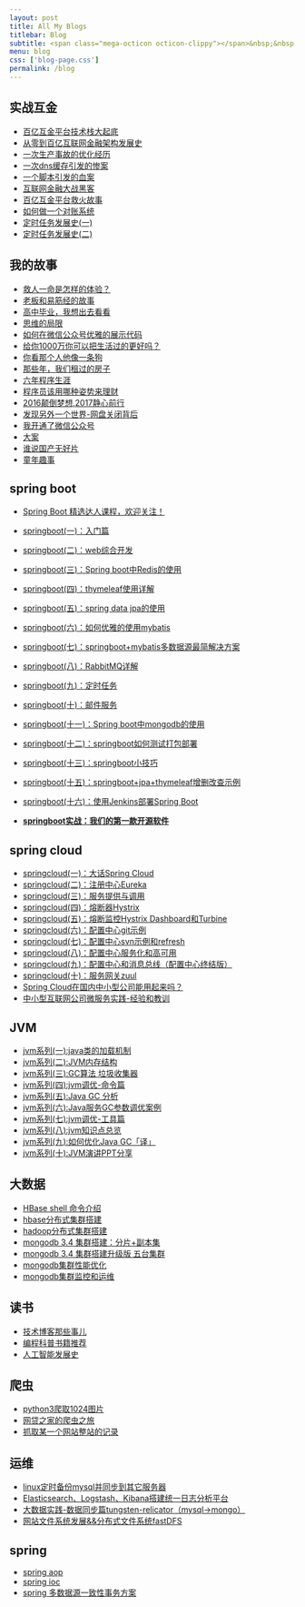 ```yaml
---
layout: post
title: All My Blogs
titlebar: Blog
subtitle: <span class="mega-octicon octicon-clippy"></span>&nbsp;&nbsp; Take notes about everything new
menu: blog
css: ['blog-page.css']
permalink: /blog
---
```



## 实战互金

- [百亿互金平台技术栈大起底](http://www.hanlinsir.com/arch/2017/06/30/technology-stack.html)
- [从零到百亿互联网金融架构发展史](http://www.hanlinsir.com/%E6%9E%B6%E6%9E%84/2017/01/10/%E4%BB%8E%E9%9B%B6%E5%88%B0%E7%99%BE%E4%BA%BF%E4%BA%92%E8%81%94%E7%BD%91%E9%87%91%E8%9E%8D%E6%9E%B6%E6%9E%84%E5%8F%91%E5%B1%95%E5%8F%B2.html)
- [一次生产事故的优化经历](http://www.hanlinsir.com/%E4%BC%98%E5%8C%96/2017/02/06/%E4%B8%80%E6%AC%A1%E7%94%9F%E4%BA%A7%E4%BA%8B%E6%95%85%E7%9A%84%E4%BC%98%E5%8C%96%E7%BB%8F%E5%8E%86.html)  
- [一次dns缓存引发的惨案](http://www.hanlinsir.com/%E4%BC%98%E5%8C%96/2017/02/09/%E4%B8%80%E6%AC%A1dns%E7%BC%93%E5%AD%98%E5%BC%95%E5%8F%91%E7%9A%84%E6%83%A8%E6%A1%88.html)  
- [一个脚本引发的血案](http://www.hanlinsir.com/%E4%BC%98%E5%8C%96/2017/02/12/%E4%B8%80%E4%B8%AA%E8%84%9A%E6%9C%AC%E5%BC%95%E5%8F%91%E7%9A%84%E8%A1%80%E6%A1%88.html)  
- [互联网金融大战黑客](http://www.hanlinsir.com/%E4%BC%98%E5%8C%96/2017/02/15/%E4%BA%92%E8%81%94%E7%BD%91%E9%87%91%E8%9E%8D%E5%A4%A7%E6%88%98%E9%BB%91%E5%AE%A2.html)  
- [百亿互金平台救火故事](http://www.hanlinsir.com/%E4%BC%98%E5%8C%96/2017/02/16/%E7%99%BE%E4%BA%BF%E4%BA%92%E9%87%91%E5%B9%B3%E5%8F%B0%E6%95%91%E7%81%AB%E6%95%85%E4%BA%8B.html)  
- [如何做一个对账系统](http://www.hanlinsir.com/pay/2017/06/13/reconciliation-system.html)  
- [定时任务发展史(一)](http://www.hanlinsir.com/java/2017/06/28/timer-task-develop-1.html)  
- [定时任务发展史(二)](http://www.hanlinsir.com/java/2017/06/29/timer-task-develop-2.html)  

## 我的故事

- [救人一命是怎样的体验？](http://www.hanlinsir.com/life/2017/06/25/save-a-life.html)  
- [老板和易筋经的故事](http://www.hanlinsir.com/blog/2017/09/17/boss-anxious.html)  
- [高中毕业，我想出去看看](http://www.hanlinsir.com/life/2017/07/03/pingjing-life.html)  
- [思维的局限](http://www.hanlinsir.com/life/2017/05/19/Limitations-of-thinking.html)
- [如何在微信公众号优雅的展示代码](http://www.hanlinsir.com/other/2017/05/15/wechat-markdown.html)
- [给你1000万你可以把生活过的更好吗？](http://www.hanlinsir.com/life/2017/05/05/1000-and-life.html)
- [你看那个人他像一条狗](http://www.hanlinsir.com/career/2017/03/26/programmer-confused.html)
- [那些年，我们租过的房子](http://www.hanlinsir.com/life/2017/04/21/house-rented.html)
- [六年程序生涯](http://www.hanlinsir.com/%E5%85%AD%E5%B9%B4/2016/11/20/%E5%85%AD%E5%B9%B4%E7%A8%8B%E5%BA%8F%E7%94%9F%E6%B6%AF.html)
- [程序员该用哪种姿势来理财](http://www.hanlinsir.com/%E7%94%9F%E6%B4%BB/2016/05/08/%E7%A8%8B%E5%BA%8F%E5%91%98%E8%AF%A5%E7%94%A8%E5%93%AA%E7%A7%8D%E5%A7%BF%E5%8A%BF%E6%9D%A5%E7%90%86%E8%B4%A2.html)
- [2016颠倒梦想,2017静心前行](http://www.hanlinsir.com/%E7%94%9F%E6%B4%BB/2017/01/01/2016%E9%A2%A0%E5%80%92%E6%A2%A6%E6%83%B3,2017%E9%9D%99%E5%BF%83%E5%89%8D%E8%A1%8C.html)
- [发现另外一个世界-网盘关闭背后](http://www.hanlinsir.com/%E7%94%9F%E6%B4%BB/2017/01/18/%E5%8F%91%E7%8E%B0%E5%8F%A6%E5%A4%96%E4%B8%80%E4%B8%AA%E4%B8%96%E7%95%8C.html)
- [我开通了微信公众号](http://www.hanlinsir.com/life/2017/04/26/open-wechat.html)
- [大案](http://www.hanlinsir.com/life/2017/07/06/big-case.html)  
- [谁说国产无好片](http://www.hanlinsir.com/movie/2017/08/06/china-good-movie.html)  
- [童年趣事](http://www.hanlinsir.com/life/2017/07/29/childhood-fun.html)  


## spring boot 

- [Spring Boot 精选达人课程，欢迎关注！](http://gitbook.cn/gitchat/column/59f5daa149cd4330613605ba)  
- [springboot(一)：入门篇](http://www.hanlinsir.com/springboot/2016/01/06/springboot(%E4%B8%80)-%E5%85%A5%E9%97%A8%E7%AF%87.html)
- [springboot(二)：web综合开发](http://www.hanlinsir.com/springboot/2016/02/03/springboot(%E4%BA%8C)-web%E7%BB%BC%E5%90%88%E5%BC%80%E5%8F%91.html)
- [springboot(三)：Spring boot中Redis的使用](http://www.hanlinsir.com/springboot/2016/03/06/springboot(%E4%B8%89)-Spring-Boot%E4%B8%ADRedis%E7%9A%84%E4%BD%BF%E7%94%A8.html)
- [springboot(四)：thymeleaf使用详解](http://www.hanlinsir.com/springboot/2016/05/01/springboot(%E5%9B%9B)-thymeleaf%E4%BD%BF%E7%94%A8%E8%AF%A6%E8%A7%A3.html)
- [springboot(五)：spring data jpa的使用](http://www.hanlinsir.com/springboot/2016/08/20/springboot(%E4%BA%94)-spring-data-jpa%E7%9A%84%E4%BD%BF%E7%94%A8.html)
- [springboot(六)：如何优雅的使用mybatis](http://www.hanlinsir.com/springboot/2016/11/06/springboot(%E5%85%AD)-%E5%A6%82%E4%BD%95%E4%BC%98%E9%9B%85%E7%9A%84%E4%BD%BF%E7%94%A8mybatis.html)
- [springboot(七)：springboot+mybatis多数据源最简解决方案](http://www.hanlinsir.com/springboot/2016/11/25/springboot(%E4%B8%83)-springboot+mybatis%E5%A4%9A%E6%95%B0%E6%8D%AE%E6%BA%90%E6%9C%80%E7%AE%80%E8%A7%A3%E5%86%B3%E6%96%B9%E6%A1%88.html)
- [springboot(八)：RabbitMQ详解](http://www.hanlinsir.com/springboot/2016/11/30/springboot(%E5%85%AB)-RabbitMQ%E8%AF%A6%E8%A7%A3.html)
- [springboot(九)：定时任务](http://www.hanlinsir.com/springboot/2016/12/02/springboot(%E4%B9%9D)-%E5%AE%9A%E6%97%B6%E4%BB%BB%E5%8A%A1.html)
- [springboot(十)：邮件服务](http://www.hanlinsir.com/springboot/2017/05/06/springboot-mail.html)
- [springboot(十一)：Spring boot中mongodb的使用](http://www.hanlinsir.com/springboot/2017/05/08/springboot-mongodb.html)
- [springboot(十二)：springboot如何测试打包部署](http://www.hanlinsir.com/springboot/2017/05/09/springboot-deploy.html)
- [springboot(十三)：springboot小技巧](http://www.hanlinsir.com/springboot/2017/06/22/springboot-tips.html)
- [springboot(十五)：springboot+jpa+thymeleaf增删改查示例](http://www.hanlinsir.com/springboot/2017/09/23/spring-boot-jpa-thymeleaf-curd.html)  
- [springboot(十六)：使用Jenkins部署Spring Boot](http://www.hanlinsir.com/springboot/2017/11/11/springboot-jenkins.html)

- **[springboot实战：我们的第一款开源软件](http://www.hanlinsir.com/springboot/2016/09/26/springboot%E5%AE%9E%E6%88%98-%E6%88%91%E4%BB%AC%E7%9A%84%E7%AC%AC%E4%B8%80%E6%AC%BE%E5%BC%80%E6%BA%90%E8%BD%AF%E4%BB%B6.html)**

## spring cloud 

- [springcloud(一)：大话Spring Cloud](http://www.hanlinsir.com/springcloud/2017/05/01/simple-springcloud.html)
- [springcloud(二)：注册中心Eureka](http://www.hanlinsir.com/springcloud/2017/05/10/springcloud-eureka.html)
- [springcloud(三)：服务提供与调用](http://www.hanlinsir.com/springcloud/2017/05/12/eureka-provider-constomer.html)
- [springcloud(四)：熔断器Hystrix](http://www.hanlinsir.com/springcloud/2017/05/16/springcloud-hystrix.html)
- [springcloud(五)：熔断监控Hystrix Dashboard和Turbine](http://www.hanlinsir.com/springcloud/2017/05/18/hystrix-dashboard-turbine.html)
- [springcloud(六)：配置中心git示例](http://www.hanlinsir.com/springcloud/2017/05/22/springcloud-config-git.html)
- [springcloud(七)：配置中心svn示例和refresh](http://www.hanlinsir.com/springcloud/2017/05/23/springcloud-config-svn-refresh.html)
- [springcloud(八)：配置中心服务化和高可用](http://www.hanlinsir.com/springcloud/2017/05/25/springcloud-config-eureka.html)
- [springcloud(九)：配置中心和消息总线（配置中心终结版）](http://www.hanlinsir.com/springcloud/2017/05/26/springcloud-config-eureka-bus.html)
- [springcloud(十)：服务网关zuul](http://www.hanlinsir.com/springcloud/2017/06/01/gateway-service-zuul.html)  
- [Spring Cloud在国内中小型公司能用起来吗？](http://www.hanlinsir.com/springcloud/2017/09/11/can-use-springcloud.html)   
- [中小型互联网公司微服务实践-经验和教训](http://www.hanlinsir.com/springcloud/2017/10/19/micro-service-practice.html)


## JVM

- [jvm系列(一):java类的加载机制](http://www.hanlinsir.com/jvm/2017/08/19/class-loading-principle.html)
- [jvm系列(二):JVM内存结构](http://www.hanlinsir.com/jvm/2017/08/25/jvm-memory-structure.html)
- [jvm系列(三):GC算法 垃圾收集器](http://www.hanlinsir.com/jvm/2017/08/29/GC-garbage-collection.html)
- [jvm系列(四):jvm调优-命令篇](http://www.hanlinsir.com/jvm/2017/09/03/jvm-command.html)
- [jvm系列(五):Java GC 分析](http://www.hanlinsir.com/jvm/2017/09/18/GC-Analysis.html)
- [jvm系列(六):Java服务GC参数调优案例](http://www.hanlinsir.com/jvm/2017/09/19/GC-tuning.html)
- [jvm系列(七):jvm调优-工具篇](http://www.hanlinsir.com/java/2017/02/22/jvm-tool.html)
- [jvm系列(八):jvm知识点总览](http://www.hanlinsir.com/java/2017/03/01/jvm-overview.html)
- [jvm系列(九):如何优化Java GC「译」](http://www.hanlinsir.com/jvm/2017/09/21/How-to-optimize-Java-GC.html)
- [jvm系列(十):JVM演讲PPT分享](http://www.hanlinsir.com/jvm/2017/09/30/jvm-ppt.html)



## 大数据

- [HBase shell 命令介绍](http://www.hanlinsir.com/hbase/2017/07/28/hbase-shell.html)  
- [hbase分布式集群搭建](http://www.hanlinsir.com/hbase/2017/07/25/hbase-cluster-setup.html)  
- [hadoop分布式集群搭建](http://www.hanlinsir.com/hadoop/2017/07/24/hadoop-cluster-setup.html) 
- [mongodb 3.4 集群搭建：分片+副本集](http://www.hanlinsir.com/mongodb/2017/08/05/mongodb-cluster-setup.html)  
- [mongodb 3.4 集群搭建升级版 五台集群](http://www.hanlinsir.com/mongodb/2017/08/16/install-mongodb-cluster.html)  
- [mongodb集群性能优化](http://www.hanlinsir.com/mongodb/2017/09/01/mongodb-performance-optimization.html)  
- [mongodb集群监控和运维](http://www.hanlinsir.com/mongodb/2017/09/06/mongodb-operation.html) 


## 读书

- [技术博客那些事儿](http://www.hanlinsir.com/tech/2017/07/16/operating-technology-blog.html)  
- [编程科普书籍推荐](http://www.hanlinsir.com/book/2017/06/06/book-list.html)
- [人工智能发展史](http://www.hanlinsir.com/book/2017/06/10/intelligent-age.html)


## 爬虫

- [python3爬取1024图片](http://www.hanlinsir.com/python/2016/10/30/python3%E7%88%AC%E5%8F%961024%E5%9B%BE%E7%89%87.html)
- [网贷之家的爬虫之旅](http://www.cnblogs.com/hanlinsir/p/4423998.html)
- [抓取某一个网站整站的记录](http://www.cnblogs.com/hanlinsir/p/5446199.html)


## 运维

- [linux定时备份mysql并同步到其它服务器](http://www.hanlinsir.com/mysql/2016/09/09/linux%E5%AE%9A%E6%97%B6%E5%A4%87%E4%BB%BDmysql%E5%B9%B6%E5%90%8C%E6%AD%A5%E5%88%B0%E5%85%B6%E5%AE%83%E6%9C%8D%E5%8A%A1%E5%99%A8.html)
- [Elasticsearch、Logstash、Kibana搭建统一日志分析平台](http://www.cnblogs.com/hanlinsir/p/4933103.html)
- [大数据实践-数据同步篇tungsten-relicator（mysql-&gt;mongo）](http://www.cnblogs.com/hanlinsir/p/4918164.html)
- [网站文件系统发展&&分布式文件系统fastDFS](http://www.cnblogs.com/hanlinsir/p/5344857.html)


## spring 

- [spring aop](http://www.cnblogs.com/hanlinsir/p/5329550.html)
- [spring ioc](http://www.cnblogs.com/hanlinsir/p/5311360.html)
- [spring 多数据源一致性事务方案](http://www.cnblogs.com/hanlinsir/p/4977136.html)

